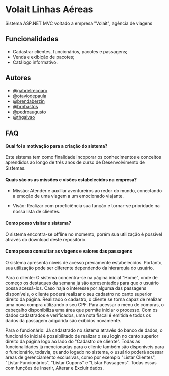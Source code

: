 
# Volait Linhas Aéreas

Sistema ASP.NET MVC voltado a empresa "Volait", agência de viagens



## Funcionalidades

- Cadastrar clientes, funcionários, pacotes e passagens;
- Venda e exibição de pacotes;
- Catálogo informativo.



## Autores

- [@gabrielrecoaro](https://github.com/gabrielrecoaro)
- [@otaviodepaula](https://github.com/otaviodepaula)
- [@brendaberzin](https://github.com/brendaberzin)
- [@brnbastos](https://github.com/brnbastos)
- [@pedroaugusto](https://github.com/pedroaugusto)
- [@thgalvao](https://github.com/thgalvao)


## FAQ

#### Qual foi a motivação para a criação do sistema?

Este sistema tem como finalidade incoporar os conhecimentos e conceitos aprendidos ao longo de três anos de curso de Desenvolvimento de Sistemas.

#### Quais são os as missões e visões estabelecidos na empresa?

- Missão: Atender e auxiliar aventureiros ao redor do mundo, conectando a emoção de uma viagem a um emocionado viajante.

- Visão: Realizar com proeficiência sua função e tornar-se prioridade na nossa lista de clientes.

#### Como posso visitar o sistema?

O sistema encontra-se offline no momento, porém sua utilização é possível através do download deste repositório.

#### Como posso consultar as viagens e valores das passagens

O sistema apresenta níveis de acesso previamente estabelecidos. Portanto, sua utilização pode ser diferente dependendo da hierarquia do usuário.

Para o cliente: O sistema concentra-se na página inicial "Home", onde de começo os destaques da semana já são apresentados para que o usuário possa acessá-los. Caso haja o interesse por alguma das passagens disponíveis, o cliente poderá realizar o seu cadastro no canto superior direito da página. Realizado o cadastro, o cliente se torna capaz de realizar uma nova compra utilizando o seu CPF. Para acessar o menu de compras, o cabeçalho disponibiliza uma área que permite iniciar o processo. Com os dados cadastrados e verificados, uma nota fiscal é emitida e todos os dados da passagem adquirida são exibidos novamente.

Para o funcionário: Já cadastrado no sistema através do banco de dados, o funcionário inicial é possibilitado de realizar o seu login no canto superior direito da página logo ao lado do "Cadastro de cliente". Todas as funcionalidades já mencionadas para o cliente também são disponíveis para o funcionário, todavia, quando logado no sistema, o usuário poderá acessar áreas de gerenciamento exclusivas, como por exemplo "Listar Clientes", "Listar Funcionários", "Listar Cupons" e "Listar Passagens". Todas essas com funções de Inserir, Alterar e Excluir dados.
